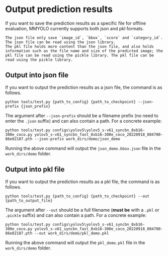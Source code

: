 # Output prediction results

If you want to save the prediction results as a specific file for offline evaluation, MMYOLO currently supports both json and pkl formats.

```{note}
The json file only save `image_id`, `bbox`, `score` and `category_id`. The json file can be read using the json library.
The pkl file holds more content than the json file, and also holds information such as the file name and size of the predicted image; the pkl file can be read using the pickle library. The pkl file can be read using the pickle library.
```

## Output into json file

If you want to output the prediction results as a json file, the command is as follows.

```shell
python tools/test.py {path_to_config} {path_to_checkpoint} --json-prefix {json_prefix}
```

The argument after `--json-prefix` should be a filename prefix (no need to enter the `.json` suffix) and can also contain a path. For a concrete example:

```shell
python tools/test.py configs\yolov5\yolov5_s-v61_syncbn_8xb16-300e_coco.py yolov5_s-v61_syncbn_fast_8xb16-300e_coco_20220918_084700-86e02187.pth --json-prefix work_dirs/demo/json_demo
```

Running the above command will output the `json_demo.bbox.json` file in the `work_dirs/demo` folder.

## Output into pkl file

If you want to output the prediction results as a pkl file, the command is as follows.

```shell
python tools/test.py {path_to_config} {path_to_checkpoint} --out {path_to_output_file}
```

The argument after `--out` should be a full filename (**must be** with a `.pkl` or `.pickle` suffix) and can also contain a path. For a concrete example:

```shell
python tools/test.py configs\yolov5\yolov5_s-v61_syncbn_8xb16-300e_coco.py yolov5_s-v61_syncbn_fast_8xb16-300e_coco_20220918_084700-86e02187.pth --out work_dirs/demo/pkl_demo.pkl
```

Running the above command will output the `pkl_demo.pkl` file in the `work_dirs/demo` folder.
